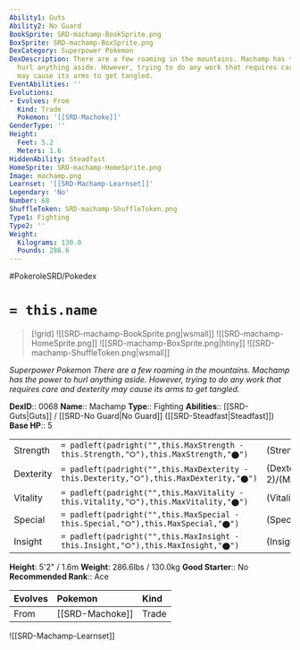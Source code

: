 ```yaml
---
Ability1: Guts
Ability2: No Guard
BookSprite: SRD-machamp-BookSprite.png
BoxSprite: SRD-machamp-BoxSprite.png
DexCategory: Superpower Pokemon
DexDescription: There are a few roaming in the mountains. Machamp has the power to
  hurl anything aside. However, trying to do any work that requires care and dexterity
  may cause its arms to get tangled.
EventAbilities: ''
Evolutions:
- Evolves: From
  Kind: Trade
  Pokemon: '[[SRD-Machoke]]'
GenderType: ''
Height:
  Feet: 5.2
  Meters: 1.6
HiddenAbility: Steadfast
HomeSprite: SRD-machamp-HomeSprite.png
Image: machamp.png
Learnset: '[[SRD-Machamp-Learnset]]'
Legendary: 'No'
Number: 68
ShuffleToken: SRD-machamp-ShuffleToken.png
Type1: Fighting
Type2: ''
Weight:
  Kilograms: 130.0
  Pounds: 286.6
---
```


#PokeroleSRD/Pokedex

# `= this.name`

> [!grid]
> ![[SRD-machamp-BookSprite.png|wsmall]]
> ![[SRD-machamp-HomeSprite.png]]
> ![[SRD-machamp-BoxSprite.png|htiny]]
> ![[SRD-machamp-ShuffleToken.png|wsmall]]


*Superpower Pokemon*
*There are a few roaming in the mountains. Machamp has the power to hurl anything aside. However, trying to do any work that requires care and dexterity may cause its arms to get tangled.*

**DexID**:: 0068
**Name**:: Machamp
**Type**:: Fighting
**Abilities**:: [[SRD-Guts|Guts]] / [[SRD-No Guard|No Guard]] ([[SRD-Steadfast|Steadfast]])
**Base HP**:: 5

|           |                                                                                        |                                          |
| --------- | -------------------------------------------------------------------------------------- | ---------------------------------------- |
| Strength  | `= padleft(padright("",this.MaxStrength - this.Strength,"⭘"),this.MaxStrength,"⬤")`    | (Strength::3)/(MaxStrength::7)   |
| Dexterity | `= padleft(padright("",this.MaxDexterity - this.Dexterity,"⭘"),this.MaxDexterity,"⬤")` | (Dexterity:: 2)/(MaxDexterity::4) |
| Vitality  | `= padleft(padright("",this.MaxVitality - this.Vitality,"⭘"),this.MaxVitality,"⬤")`    | (Vitality::2)/(MaxVitality::5)   |
| Special   | `= padleft(padright("",this.MaxSpecial - this.Special,"⭘"),this.MaxSpecial,"⬤")`       | (Special::2)/(MaxSpecial::4)     |
| Insight   | `= padleft(padright("",this.MaxInsight - this.Insight,"⭘"),this.MaxInsight,"⬤")`       | (Insight::2)/(MaxInsight::5)     |

**Height**: 5'2" / 1.6m
**Weight**: 286.6lbs / 130.0kg
**Good Starter**:: No
**Recommended Rank**:: Ace

| Evolves   | Pokemon         | Kind   |
|:----------|:----------------|:-------|
| From      | [[SRD-Machoke]] | Trade  |

![[SRD-Machamp-Learnset]]